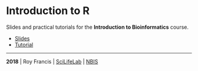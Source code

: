 # Introduction to R

Slides and practical tutorials for the **Introduction to Bioinformatics** course.

- [Slides](lecture.html)
- [Tutorial](lab.html)

<hr>

<b>2018</b> | Roy Francis | [SciLifeLab](https://www.scilifelab.se/) | [NBIS](https://nbis.se/)